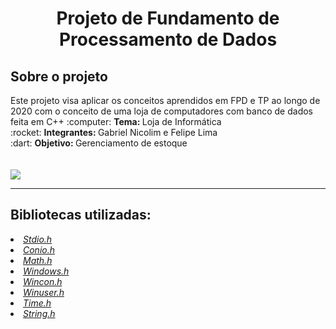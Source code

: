 <h1 align = "center">Projeto de Fundamento de Processamento de Dados</h1>

<h2>Sobre o projeto</h2>
Este projeto visa aplicar os conceitos aprendidos em FPD e TP ao longo de 2020 com o conceito de uma loja de computadores com banco de dados feita em C++
:computer: <b>Tema: </b>Loja de Informática<br>
:rocket: <b>Integrantes: </b>Gabriel Nicolim e Felipe Lima<br>
:dart: <b>Objetivo: </b>Gerenciamento de estoque<br><br><br>

<img src="https://user-images.githubusercontent.com/69210720/111396661-555c5000-869e-11eb-84d8-cc96c92d3640.png"/>

<hr>

<h2>Bibliotecas utilizadas: </h2>
<li><a href = "https://pt.wikipedia.org/wiki/Stdio.h"><cite>Stdio.h</cite></a>
<li><a href = "https://www.programmingsimplified.com/c/conio.h"><cite>Conio.h</cite></a>
<li><a href = "http://linguagemc.com.br/a-biblioteca-math-h/"><cite>Math.h</cite></a>
<li><a href = "https://en.wikipedia.org/wiki/Windows.h"><cite>Windows.h</cite></a>
<li><a href = "https://docs.microsoft.com/en-us/windows/console/getconsolewindow"><cite>Wincon.h</cite></a>
<li><a href = "https://docs.microsoft.com/en-us/windows/win32/api/winuser/"><cite>Winuser.h</cite></a>
<li><a href = "https://pt.wikipedia.org/wiki/Time.h"><cite>Time.h</cite></a>
<li><a href = "http://linguagemc.com.br/a-biblioteca-string-h/"><cite>String.h</cite></a>
<br>
